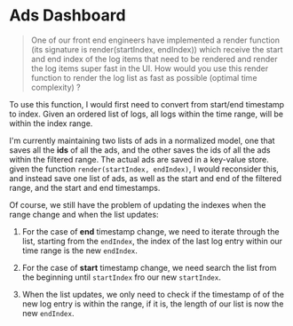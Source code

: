 # Ads Dashboard

> One of our front end engineers have implemented a render function (its
> signature is render(startIndex, endIndex)) which receive the start and end index
> of the log items that need to be rendered and render the log items super fast in
> the UI.
> How would you use this render function to render the log list as fast as possible
> (optimal time complexity) ?

To use this function, I would first need to convert from start/end timestamp to index. Given an ordered list of logs, all logs within the time range, will be within the index range.

I'm currently maintaining two lists of ads in a normalized model, one that saves all the **ids** of all the ads, and the other saves the ids of all the ads within the filtered range. The actual ads are saved in a key-value store.
given the function `render(startIndex, endIndex)`, I would reconsider this, and instead save one list of ads, as well as the start and end of the filtered range, and the start and end timestamps.

Of course, we still have the problem of updating the indexes when the range change and when the list updates:
1. For the case of **end** timestamp change, we need to iterate through the list, starting from the `endIndex`, the index of the last log entry within our time range is the new `endIndex`.

2. For the case of **start** timestamp change, we need search the list from the beginning until `startIndex` fro our new `startIndex`.

3. When the list updates, we only need to check if the timestamp of of the new log entry is within the range, if it is, the length of our list is now the new `endIndex`.
